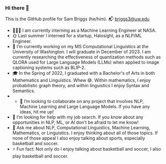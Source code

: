 ### Hi there 👋

This is the GitHub profile for Sam Briggs (he/him). 📬 briggs3@uw.edu

- 🏋🏼‍♂️ I am currently interning as a Machine Learning Engineer at NASA.
- 🌞 Last summer I interned for a startup, Halosight, as a NLP/ML Engineer. 
- 🌱 I’m currently working on my MS Computational Linguistics at the University of Washington. I will graduate in December of 2023. I am currently researching
        the effectiveness of quantization methods such as QLORA used for Large Language Models (LLMs) when applied to image captioning systems such as BLIP-2.
- 🎓 In the Spring of 2022, I graduated with a Bachelor's of Arts in both Mathematics and Linguistics. Whew 😅. Within mathematics, I enjoy probabilistic graph theory, and within                    linguistics I enjoy Syntax and Semantics.
- - 👯 I’m looking to collaborate on any project that involves NLP, Machine Learning and Large Language Models. If you have any ideas, hit me up!
- 🤔 I’m looking for help with my job search. If you know about any opportunities in NLP, ML, or AI don't be afraid to let me know!
- 💬 Ask me about NLP, Computational Linguistics, Machine Learning, Mathematics, or Linguistics. I enjoy thinking about all of those topics. If none of those appeal
        I also enjoy talking about sports, especially basketball and soccer. 
- ⚡ Fun fact: Not only do I enjoy talking about basketball and soccer, I also play basketball and soccer.
